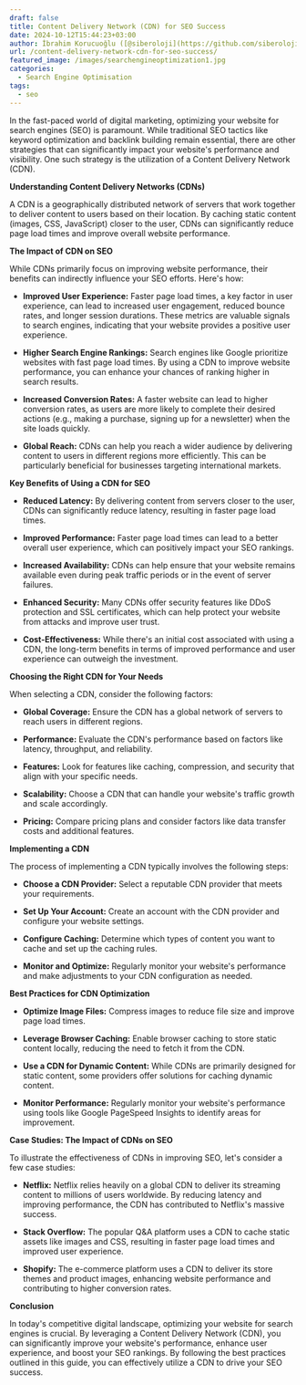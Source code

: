 ```yaml
---
draft: false
title: Content Delivery Network (CDN) for SEO Success
date: 2024-10-12T15:44:23+03:00
author: İbrahim Korucuoğlu ([@siberoloji](https://github.com/siberoloji))
url: /content-delivery-network-cdn-for-seo-success/
featured_image: /images/searchengineoptimization1.jpg
categories:
  - Search Engine Optimisation
tags:
  - seo
---
```



In the fast-paced world of digital marketing, optimizing your website for search engines (SEO) is paramount. While traditional SEO tactics like keyword optimization and backlink building remain essential, there are other strategies that can significantly impact your website's performance and visibility. One such strategy is the utilization of a Content Delivery Network (CDN).



**Understanding Content Delivery Networks (CDNs)**



A CDN is a geographically distributed network of servers that work together to deliver content to users based on their location. By caching static content (images, CSS, JavaScript) closer to the user, CDNs can significantly reduce page load times and improve overall website performance.



**The Impact of CDN on SEO**



While CDNs primarily focus on improving website performance, their benefits can indirectly influence your SEO efforts. Here's how:


* **Improved User Experience:** Faster page load times, a key factor in user experience, can lead to increased user engagement, reduced bounce rates, and longer session durations. These metrics are valuable signals to search engines, indicating that your website provides a positive user experience.

* **Higher Search Engine Rankings:** Search engines like Google prioritize websites with fast page load times. By using a CDN to improve website performance, you can enhance your chances of ranking higher in search results.

* **Increased Conversion Rates:** A faster website can lead to higher conversion rates, as users are more likely to complete their desired actions (e.g., making a purchase, signing up for a newsletter) when the site loads quickly.   

* **Global Reach:** CDNs can help you reach a wider audience by delivering content to users in different regions more efficiently. This can be particularly beneficial for businesses targeting international markets.




**Key Benefits of Using a CDN for SEO**


* **Reduced Latency:** By delivering content from servers closer to the user, CDNs can significantly reduce latency, resulting in faster page load times.

* **Improved Performance:** Faster page load times can lead to a better overall user experience, which can positively impact your SEO rankings.

* **Increased Availability:** CDNs can help ensure that your website remains available even during peak traffic periods or in the event of server failures.

* **Enhanced Security:** Many CDNs offer security features like DDoS protection and SSL certificates, which can help protect your website from attacks and improve user trust.

* **Cost-Effectiveness:** While there's an initial cost associated with using a CDN, the long-term benefits in terms of improved performance and user experience can outweigh the investment.




**Choosing the Right CDN for Your Needs**



When selecting a CDN, consider the following factors:


* **Global Coverage:** Ensure the CDN has a global network of servers to reach users in different regions.

* **Performance:** Evaluate the CDN's performance based on factors like latency, throughput, and reliability.

* **Features:** Look for features like caching, compression, and security that align with your specific needs.

* **Scalability:** Choose a CDN that can handle your website's traffic growth and scale accordingly.

* **Pricing:** Compare pricing plans and consider factors like data transfer costs and additional features.




**Implementing a CDN**



The process of implementing a CDN typically involves the following steps:


* **Choose a CDN Provider:** Select a reputable CDN provider that meets your requirements.

* **Set Up Your Account:** Create an account with the CDN provider and configure your website settings.

* **Configure Caching:** Determine which types of content you want to cache and set up the caching rules.

* **Monitor and Optimize:** Regularly monitor your website's performance and make adjustments to your CDN configuration as needed.




**Best Practices for CDN Optimization**


* **Optimize Image Files:** Compress images to reduce file size and improve page load times.

* **Leverage Browser Caching:** Enable browser caching to store static content locally, reducing the need to fetch it from the CDN.

* **Use a CDN for Dynamic Content:** While CDNs are primarily designed for static content, some providers offer solutions for caching dynamic content.

* **Monitor Performance:** Regularly monitor your website's performance using tools like Google PageSpeed Insights to identify areas for improvement.




**Case Studies: The Impact of CDNs on SEO**



To illustrate the effectiveness of CDNs in improving SEO, let's consider a few case studies:


* **Netflix:** Netflix relies heavily on a global CDN to deliver its streaming content to millions of users worldwide. By reducing latency and improving performance, the CDN has contributed to Netflix's massive success.

* **Stack Overflow:** The popular Q&amp;A platform uses a CDN to cache static assets like images and CSS, resulting in faster page load times and improved user experience.

* **Shopify:** The e-commerce platform uses a CDN to deliver its store themes and product images, enhancing website performance and contributing to higher conversion rates.




**Conclusion**



In today's competitive digital landscape, optimizing your website for search engines is crucial. By leveraging a Content Delivery Network (CDN), you can significantly improve your website's performance, enhance user experience, and boost your SEO rankings. By following the best practices outlined in this guide, you can effectively utilize a CDN to drive your SEO success.
